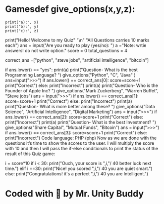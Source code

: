 # Gamesdef give_options(x,y,z):
    print("a):", x)
    print("b):", y)
    print("c):", z)
    
print("Hello! Welcome to my Quiz" "\n" "All Questions carries 10 marks each")
ans = input("Are you ready to play (yes/no): ")
a ="Note: wrtie answers! do not write option."
score = 0
total_questions = 4

correct_ans =["python", "steve jobs", "artificial intelligence", "bitcoin"]

if ans.lower() == "yes":
    print(a)
    print("Question- What is the best Programming Language? ")
    give_options("Python", "C", "Java" )
    ans=input("&gt;&gt;&gt;")
    if ans.lower() == correct_ans[0]:
        score=score+1
        print("Correct")
    else:
        print("Incorrect")
    print(a)
    print("Question- Who is the Founder of Apple Inc? ")
    give_options("Mark Zuckerberg", "Warren Buffet", "Steve jobs")
    ans = input("&gt;&gt;&gt;")
    if ans.lower() == correct_ans[1]:
        score=score+1
        print("Correct")
    else:
        print("Incorrect")
    print(a)
    print("Question- What is more better among these? ")
    give_options("Data Science", "Artificial Intelligence", "Digital Marketing")
    ans = input("&gt;&gt;&gt;")
    if ans.lower() == correct_ans[2]:
        score=score+1
        print("Correct")
    else:
        print("Incorrect")
    print(a)
    print("Question- What is the best Investment? ")
    give_options("Share Capital", "Mutual Funds", "Bitcoin")
    ans = input("&gt;&gt;&gt;")
    if ans.lower() == correct_ans[3]:
        score=score+1
        print("Correct")
    else:
        print("Incorrect")
Code language: PHP (php)
Now as we are done with the questions it’s time to show the scores to the user. I will multiply the score with 10 and then I will pass the if-else conditionals to print the status of the result of this Quiz game:

i = score*10
if i &lt; 30:
    print("Ouch, your score is ",i,"/ 40 better luck next time.")
elif i ==30:
    print("Nice! you scored ",i,"/ 40 you are quiet smart.")
else:
    print("Congratulations! it's a perfect ",i,"/ 40 you are Intelligent.")
    
# Coded with 💙 by Mr. Unity Buddy
